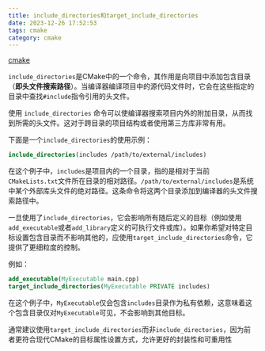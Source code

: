 ```yaml
---
title: include_directories和target_include_directories
date: 2023-12-26 17:52:53
tags: cmake
category: cmake
---
```


[cmake](https://cmake.org/cmake/help/latest/guide/tutorial/index.html)

`include_directories`是CMake中的一个命令，其作用是向项目中添加包含目录（**即头文件搜索路径**）。当编译器编译项目中的源代码文件时，它会在这些指定的目录中查找`#include`指令引用的头文件。

使用 `include_directories` 命令可以使编译器搜索项目内外的附加目录，从而找到所需的头文件。这对于跨目录的项目结构或者使用第三方库非常有用。

下面是一个`include_directories`的使用示例：

```cmake
include_directories(includes /path/to/external/includes)
```

在这个例子中，`includes`是项目内的一个目录，指的是相对于当前`CMakeLists.txt`文件所在目录的相对路径。`/path/to/external/includes`是系统中某个外部库头文件的绝对路径。这条命令将这两个目录添加到编译器的头文件搜索路径中。

一旦使用了`include_directories`，它会影响所有随后定义的目标（例如使用`add_executable`或者`add_library`定义的可执行文件或库）。如果你希望对特定目标设置包含目录而不影响其他的，应使用`target_include_directories`命令，它提供了更细粒度的控制。

例如：

```cmake
add_executable(MyExecutable main.cpp)
target_include_directories(MyExecutable PRIVATE includes)
```

在这个例子中，`MyExecutable`仅会包含`includes`目录作为私有依赖，这意味着这个包含目录仅对`MyExecutable`可见，不会影响到其他目标。

通常建议使用`target_include_directories`而非`include_directories`，因为前者更符合现代CMake的目标属性设置方式，允许更好的封装性和可重用性
